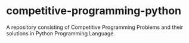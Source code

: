# competitive-programming-python
A repository consisting of Competitive Programming Problems and their solutions in Python Programming Language. 
